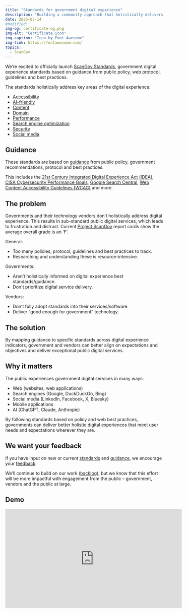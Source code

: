```yaml
---
title: "Standards for government digital experience"
description: "Building a community approach that holistically delivers for the people."
date: 2025-05-14
#modified: 
img-og: certificate-og.png
img-alt: "Certificate icon"
img-caption: "Icon by Font Awesome"
img-link: https://fontawesome.com/
topics:
  - ScanGov
---
```


We’re excited to officially launch [ScanGov Standards](https://standards.scangov.org), government digital experience standards based on guidance from public policy, web protocol, guidelines and best practices.

The standards holistically address key areas of the digital experience:

* [Accessibility](https://standards.scangov.org/accessibility/)  
* [AI-friendly](https://standards.scangov.org/aifriendly/)  
* [Content](https://standards.scangov.org/content/)  
* [Domain](https://standards.scangov.org/domain/)  
* [Performance](https://standards.scangov.org/performance/)  
* [Search engine optimization](https://standards.scangov.org/seo/)  
* [Security](https://standards.scangov.org/security/)  
* [Social media](https://standards.scangov.org/social/)

## Guidance

These standards are based on [guidance](https://standards.scangov.org/guidance) from public policy, government recommendations, protocol and best practices.

This includes the [21st Century Integrated Digital Experience Act (IDEA)](https://standards.scangov.org/21stcenturyidea), [CISA Cybersecurity Performance Goals](https://standards.scangov.org/cybersecurity-performance-goals), [Google Search Central](https://standards.scangov.org/google-search-central), [Web Content Accessibility Guidelines (WCAG)](https://standards.scangov.org/wcag) and more.

## The problem

Governments and their technology vendors don’t holistically address digital experience. This results in sub-standard public digital services, which leads to frustration and distrust. Current [Project ScanGov](https://scangov.org) report cards show the average overall grade is an ‘F’.

General:

* Too many policies, protocol, guidelines and best practices to track.  
* Researching and understanding these is resource-intensive.

Governments:

* Aren’t holistically informed on digital experience best standards/guidance.  
* Don't prioritize digital service delivery.

Vendors: 

* Don’t fully adopt standards into their services/software.  
* Deliver “good enough for government” technology.

## The solution

By mapping guidance to specific standards across digital experience indicators, government and vendors can better align on expectations and objectives and deliver exceptional public digital services.

## Why it matters

The public experiences government digital services in many ways:

* Web (websites, web applications)  
* Search engines (Google, DuckDuckGo, Bing)  
* Social media (LinkedIn, Facebook, X, Bluesky)  
* Mobile applications  
* AI (ChatGPT, Claude, Anthropic)

By following standards based on policy and web best practices, governments can deliver better holistic digital experiences that meet user needs and expectations wherever they are.

## We want your feedback

If you have input on new or current [standards](https://standards.scangov.org/) and [guidance](https://standards.scangov.org/guidance/), we encourage your [feedback](https://docs.scangov.org/feedback).

We’ll continue to build on our work ([backlog](https://github.com/ScanGov/standards/issues)), but we know that this effort will be more impactful with engagement from the public – government, vendors and the public at large.

## Demo

<iframe width="560" height="315" src="https://www.youtube.com/embed/-THbBQxi-FY?si=hGvyvzhNBk3eZ1c4" title="YouTube video player" frameborder="0" allow="accelerometer; autoplay; clipboard-write; encrypted-media; gyroscope; picture-in-picture; web-share" referrerpolicy="strict-origin-when-cross-origin" allowfullscreen></iframe>
